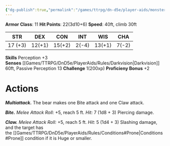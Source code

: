 ```yaml
---
{"dg-publish":true,"permalink":"/games/ttrpg/dn-d5e/player-aids/monsters/brown-bear/","tags":["TTRPG/DND/5e"]}
---
```



**Armor Class**: 11
**Hit Points**: 22(3d10+6)
**Speed**: 40ft, climb 30ft

|  STR   | DEX    | CON | INT| WIS | CHA |
| --- | --- | --- | --- | --- | --- | 
|  17 (+3)   | 12(+1)    | 15(+2)     | 2(-4) | 13(+1) | 7(-2) |

**Skills** Perception +3
**Senses** [[Games/TTRPG/DnD5e/PlayerAids/Rules/Darkvision\|Darkvision]] 60ft, Passive Perception 13
**Challenge** 1(200xp)
**Proficieny Bonus** +2


# Actions
_**Multiattack.**_ The bear makes one Bite attack and one Claw attack.

_**Bite.** Melee Attack Roll:_ +5, reach 5 ft. _Hit:_ 7 (1d8 + 3) Piercing damage.

_**Claw.** Melee Attack Roll:_ +5, reach 5 ft. _Hit:_ 5 (1d4 + 3) Slashing damage, and the target has the [[Games/TTRPG/DnD5e/PlayerAids/Rules/Conditions#Prone\|Conditions#Prone]] condition if it is Huge or smaller.
